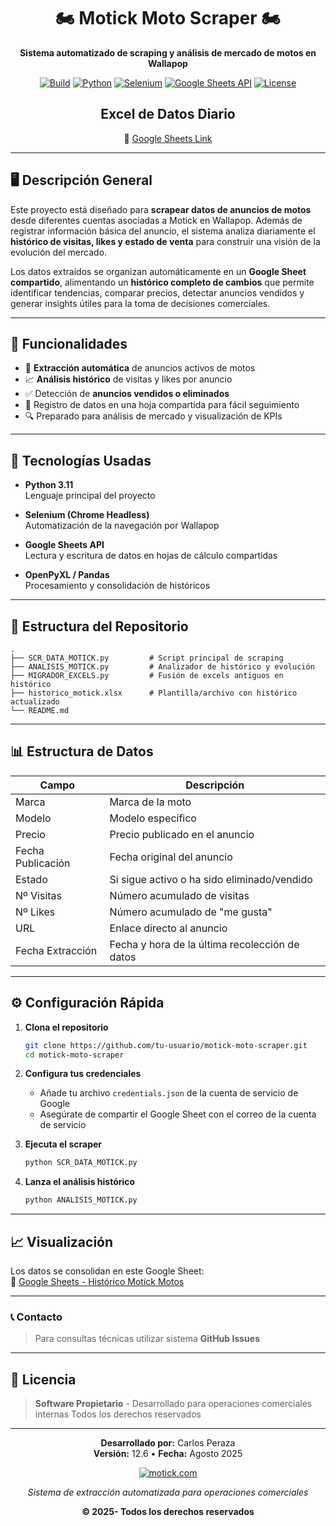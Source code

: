 
<div align="center">

# 🏍️ Motick Moto Scraper 🏍️

**Sistema automatizado de scraping y análisis de mercado de motos en Wallapop**

[![Build](https://img.shields.io/badge/Build-Passing-success)](../../actions)
[![Python](https://img.shields.io/badge/Python-3.11+-blue)](https://www.python.org/downloads/)
[![Selenium](https://img.shields.io/badge/Selenium-WebDriver-43B02A)](https://www.selenium.dev/downloads/)
[![Google Sheets API](https://img.shields.io/badge/Google-Workspace-4285F4)](https://developers.google.com/workspace/sheets/api/guides/concepts?hl=es-419)
[![License](https://img.shields.io/badge/License-Private-red)](LICENSE)

## Excel de Datos Diario

🔗 [Google Sheets Link](https://docs.google.com/spreadsheets/d/1wOIIgITBUSB4db2uwnM_JofIMfUnLtAq/edit?gid=1606413032#gid=1606413032)

</div>


---


## 🖥️ Descripción General

Este proyecto está diseñado para **scrapear datos de anuncios de motos** desde diferentes cuentas asociadas a Motick en Wallapop. Además de registrar información básica del anuncio, el sistema analiza diariamente el **histórico de visitas, likes y estado de venta** para construir una visión de la evolución del mercado.

Los datos extraídos se organizan automáticamente en un **Google Sheet compartido**, alimentando un **histórico completo de cambios** que permite identificar tendencias, comparar precios, detectar anuncios vendidos y generar insights útiles para la toma de decisiones comerciales.

---

## 🔧 Funcionalidades

- 🚀 **Extracción automática** de anuncios activos de motos
- 📈 **Análisis histórico** de visitas y likes por anuncio
- ✅ Detección de **anuncios vendidos o eliminados**
- 📂 Registro de datos en una hoja compartida para fácil seguimiento
- 🔍 Preparado para análisis de mercado y visualización de KPIs

---

## 🧠 Tecnologías Usadas

- **Python 3.11**  
  Lenguaje principal del proyecto

- **Selenium (Chrome Headless)**  
  Automatización de la navegación por Wallapop

- **Google Sheets API**  
  Lectura y escritura de datos en hojas de cálculo compartidas

- **OpenPyXL / Pandas**  
  Procesamiento y consolidación de históricos

---

## 📁 Estructura del Repositorio

```
.
├── SCR_DATA_MOTICK.py         # Script principal de scraping
├── ANALISIS_MOTICK.py         # Analizador de histórico y evolución
├── MIGRADOR_EXCELS.py         # Fusión de excels antiguos en histórico
├── historico_motick.xlsx      # Plantilla/archivo con histórico actualizado
└── README.md
```

---

## 📊 Estructura de Datos

| Campo               | Descripción                                       |
|---------------------|---------------------------------------------------|
| Marca               | Marca de la moto                                  |
| Modelo              | Modelo específico                                 |
| Precio              | Precio publicado en el anuncio                    |
| Fecha Publicación   | Fecha original del anuncio                        |
| Estado              | Si sigue activo o ha sido eliminado/vendido       |
| Nº Visitas          | Número acumulado de visitas                       |
| Nº Likes            | Número acumulado de "me gusta"                    |
| URL                 | Enlace directo al anuncio                         |
| Fecha Extracción    | Fecha y hora de la última recolección de datos    |

---

## ⚙️ Configuración Rápida

1. **Clona el repositorio**
   ```bash
   git clone https://github.com/tu-usuario/motick-moto-scraper.git
   cd motick-moto-scraper
   ```

2. **Configura tus credenciales**
   - Añade tu archivo `credentials.json` de la cuenta de servicio de Google
   - Asegúrate de compartir el Google Sheet con el correo de la cuenta de servicio

3. **Ejecuta el scraper**
   ```bash
   python SCR_DATA_MOTICK.py
   ```

4. **Lanza el análisis histórico**
   ```bash
   python ANALISIS_MOTICK.py
   ```

---

## 📈 Visualización

Los datos se consolidan en este Google Sheet:  
🔗 [Google Sheets - Histórico Motick Motos](https://docs.google.com/spreadsheets/d/1wOIIgITBUSB4db2uwnM_JofIMfUnLtAq/edit#gid=1606413032)

---
###  📞 Contacto
> Para consultas técnicas utilizar sistema **GitHub Issues**

---

## 📄 Licencia

> **Software Propietario** - Desarrollado para operaciones comerciales internas
> Todos los derechos reservados

---

<div align="center">

**Desarrollado por:** Carlos Peraza  
**Versión:** 12.6 • **Fecha:** Agosto 2025

[![motick.com](https://img.shields.io/badge/motick.com-00f1a2?style=for-the-badge&labelColor=2d3748)](https://www.motick.com/)

*Sistema de extracción automatizada para operaciones comerciales*

**© 2025- Todos los derechos reservados**

</div>
